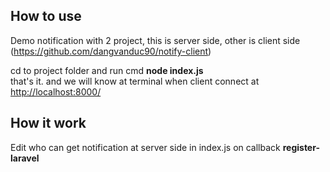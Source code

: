 ## How to use
                   
Demo notification with 2 project, this is server side, other is client side (https://github.com/dangvanduc90/notify-client)

cd to project folder and run cmd <b>node index.js</b>
<br>
that's it. and we will know at terminal when client connect at <a href="http://localhost:8000/">http://localhost:8000/</a>
## How it work
Edit who can get notification at server side in index.js on callback <b>register-laravel</b>